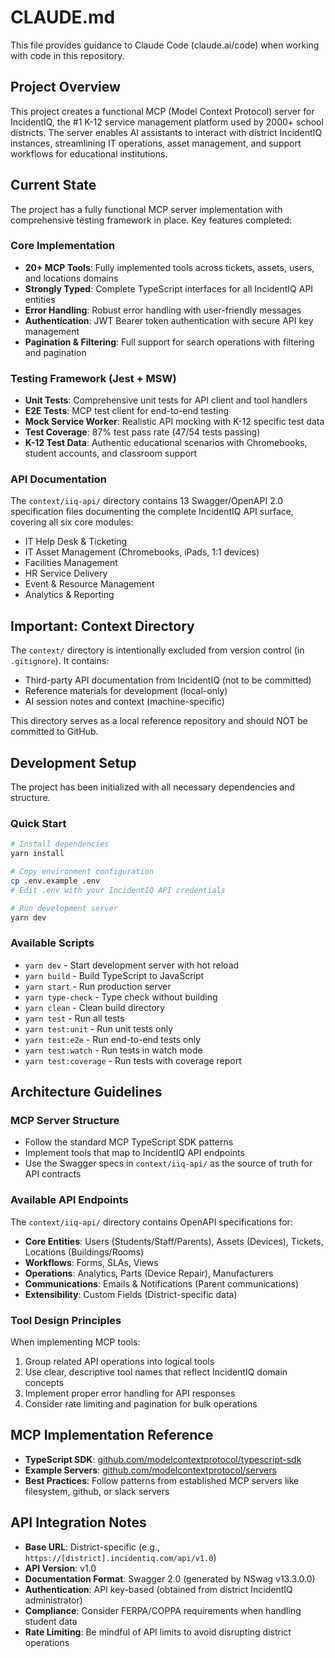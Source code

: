 # CLAUDE.md

This file provides guidance to Claude Code (claude.ai/code) when working with code in this repository.

## Project Overview

This project creates a functional MCP (Model Context Protocol) server for IncidentIQ, the #1 K-12 service management platform used by 2000+ school districts. The server enables AI assistants to interact with district IncidentIQ instances, streamlining IT operations, asset management, and support workflows for educational institutions.

## Current State

The project has a fully functional MCP server implementation with comprehensive testing framework in place. Key features completed:

### Core Implementation
- **20+ MCP Tools**: Fully implemented tools across tickets, assets, users, and locations domains
- **Strongly Typed**: Complete TypeScript interfaces for all IncidentIQ API entities
- **Error Handling**: Robust error handling with user-friendly messages
- **Authentication**: JWT Bearer token authentication with secure API key management
- **Pagination & Filtering**: Full support for search operations with filtering and pagination

### Testing Framework (Jest + MSW)
- **Unit Tests**: Comprehensive unit tests for API client and tool handlers
- **E2E Tests**: MCP test client for end-to-end testing
- **Mock Service Worker**: Realistic API mocking with K-12 specific test data
- **Test Coverage**: 87% test pass rate (47/54 tests passing)
- **K-12 Test Data**: Authentic educational scenarios with Chromebooks, student accounts, and classroom support

### API Documentation
The `context/iiq-api/` directory contains 13 Swagger/OpenAPI 2.0 specification files documenting the complete IncidentIQ API surface, covering all six core modules:
- IT Help Desk & Ticketing
- IT Asset Management (Chromebooks, iPads, 1:1 devices)
- Facilities Management
- HR Service Delivery
- Event & Resource Management
- Analytics & Reporting

## Important: Context Directory

The `context/` directory is intentionally excluded from version control (in `.gitignore`). It contains:
- Third-party API documentation from IncidentIQ (not to be committed)
- Reference materials for development (local-only)
- AI session notes and context (machine-specific)

This directory serves as a local reference repository and should NOT be committed to GitHub.

## Development Setup

The project has been initialized with all necessary dependencies and structure.

### Quick Start

```bash
# Install dependencies
yarn install

# Copy environment configuration
cp .env.example .env
# Edit .env with your IncidentIQ API credentials

# Run development server
yarn dev
```

### Available Scripts

- `yarn dev` - Start development server with hot reload
- `yarn build` - Build TypeScript to JavaScript
- `yarn start` - Run production server
- `yarn type-check` - Type check without building
- `yarn clean` - Clean build directory
- `yarn test` - Run all tests
- `yarn test:unit` - Run unit tests only
- `yarn test:e2e` - Run end-to-end tests only
- `yarn test:watch` - Run tests in watch mode
- `yarn test:coverage` - Run tests with coverage report

## Architecture Guidelines

### MCP Server Structure

- Follow the standard MCP TypeScript SDK patterns
- Implement tools that map to IncidentIQ API endpoints
- Use the Swagger specs in `context/iiq-api/` as the source of truth for API contracts

### Available API Endpoints

The `context/iiq-api/` directory contains OpenAPI specifications for:

- **Core Entities**: Users (Students/Staff/Parents), Assets (Devices), Tickets, Locations (Buildings/Rooms)
- **Workflows**: Forms, SLAs, Views
- **Operations**: Analytics, Parts (Device Repair), Manufacturers
- **Communications**: Emails & Notifications (Parent communications)
- **Extensibility**: Custom Fields (District-specific data)

### Tool Design Principles

When implementing MCP tools:

1. Group related API operations into logical tools
2. Use clear, descriptive tool names that reflect IncidentIQ domain concepts
3. Implement proper error handling for API responses
4. Consider rate limiting and pagination for bulk operations

## MCP Implementation Reference

- **TypeScript SDK**: [github.com/modelcontextprotocol/typescript-sdk](https://github.com/modelcontextprotocol/typescript-sdk)
- **Example Servers**: [github.com/modelcontextprotocol/servers](https://github.com/modelcontextprotocol/servers)
- **Best Practices**: Follow patterns from established MCP servers like filesystem, github, or slack servers

## API Integration Notes

- **Base URL**: District-specific (e.g., `https://[district].incidentiq.com/api/v1.0`)
- **API Version**: v1.0
- **Documentation Format**: Swagger 2.0 (generated by NSwag v13.3.0.0)
- **Authentication**: API key-based (obtained from district IncidentIQ administrator)
- **Compliance**: Consider FERPA/COPPA requirements when handling student data
- **Rate Limiting**: Be mindful of API limits to avoid disrupting district operations
